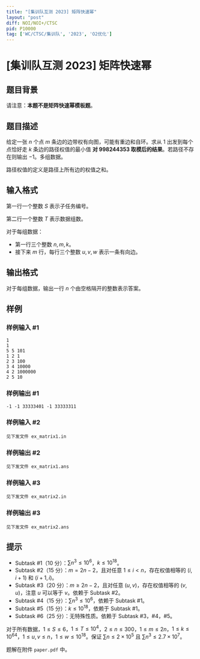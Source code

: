 ```yaml
---
title: "[集训队互测 2023] 矩阵快速幂"
layout: "post"
diff: NOI/NOI+/CTSC
pid: P10000
tag: ['WC/CTSC/集训队', '2023', 'O2优化']
---
```

# [集训队互测 2023] 矩阵快速幂
## 题目背景

请注意：**本题不是矩阵快速幂模板题**。
## 题目描述

给定一张 $n$ 个点 $m$ 条边的边带权有向图，可能有重边和自环。求从 $1$ 出发到每个点恰好走 $k$ 条边的路径权值的最小值 **对 $998244353$ 取模后的结果**。若路径不存在则输出 $-1$。多组数据。

路径权值的定义是路径上所有边的权值之和。
## 输入格式

第一行一个整数 $S$ 表示子任务编号。

第二行一个整数 $T$ 表示数据组数。

对于每组数据：

- 第一行三个整数 $n, m, k$。
- 接下来 $m$ 行，每行三个整数 $u, v, w$ 表示一条有向边。
## 输出格式

对于每组数据，输出一行 $n$ 个由空格隔开的整数表示答案。
## 样例

### 样例输入 #1
```
1
1
5 5 101
1 2 1
2 3 100
3 4 10000
4 2 1000000
2 5 10

```
### 样例输出 #1
```
-1 -1 33333401 -1 33333311

```
### 样例输入 #2
```
见下发文件 ex_matrix1.in
```
### 样例输出 #2
```
见下发文件 ex_matrix1.ans
```
### 样例输入 #3
```
见下发文件 ex_matrix2.in
```
### 样例输出 #3
```
见下发文件 ex_matrix2.ans
```
## 提示

- Subtask #1（$10$ 分）：$\sum n ^ 3\leq 10 ^ 6$，$k\leq 10 ^ {18}$。
- Subtask #2（$15$ 分）：$m = 2n - 2$，且对任意 $1\leq i < n$，存在权值相等的 $(i, i + 1)$ 和 $(i + 1, i)$。
- Subtask #3（$20$ 分）：$m\geq 2n - 2$，且对任意 $(u, v)$，存在权值相等的 $(v, u)$，注意 $u$ 可以等于 $v$。依赖于 Subtask #2。
- Subtask #4（$15$ 分）：$\sum n ^ 3\leq 10 ^ 6$，依赖于 Subtask #1。
- Subtask #5（$15$ 分）：$k\leq 10 ^ {18}$，依赖于 Subtask #1。
- Subtask #6（$25$ 分）：无特殊性质。依赖于 Subtask #3，#4，#5。

对于所有数据，$1\leq S\leq 6$，$1\leq T\leq 10 ^ 4$，$2\leq n\leq 300$，$1\leq m\leq 2n$，$1\leq k\leq 10 ^ {64}$，$1\leq u, v\leq n$，$1\leq w\leq 10 ^ {18}$。保证 $\sum n \leq 2\times 10 ^ 5$ 且 $\sum n ^ 3 \leq 2.7 \times 10 ^ 7$。

题解在附件 `paper.pdf` 中。
